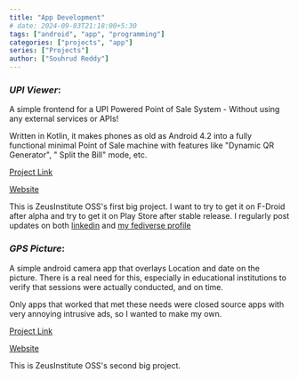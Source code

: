 ```yaml
---
title: "App Development"
# date: 2024-09-03T21:18:00+5:30
tags: ["android", "app", "programming"]
categories: ["projects", "app"]
series: ["Projects"]
author: ["Souhrud Reddy"]
---
```


### *UPI Viewer*: 

A simple frontend for a UPI Powered Point of Sale System - Without using any external services or APIs!

Written in Kotlin, it makes phones as old as Android 4.2 into a fully functional minimal Point of Sale machine with features like "Dynamic QR Generator", " Split the Bill" mode, etc. 

[Project Link](https://github.com/zeusinstitute-oss/UPI-Viewer)

[Website](https://upi.zeusinstitute.com/)

This is ZeusInstitute OSS's first big project. I want to try to get it on F-Droid after alpha and try to get it on Play Store after stable release. I regularly post updates on both [linkedin](https://linkedin.com/in/souhrud-reddy) and [my fediverse profile](https://infosec.exchange/@sounddrill)

### *GPS Picture*:
A simple android camera app that overlays Location and date on the picture. There is a real need for this, especially in educational institutions to verify that sessions were actually conducted, and on time. 

Only apps that worked that met these needs were closed source apps with very annoying intrusive ads, so I wanted to make my own.

[Project Link](https://github.com/zeusinstitute-oss/GPSPic)

[Website](https://gps.zeusinstitute.com/)

This is ZeusInstitute OSS's second big project.

